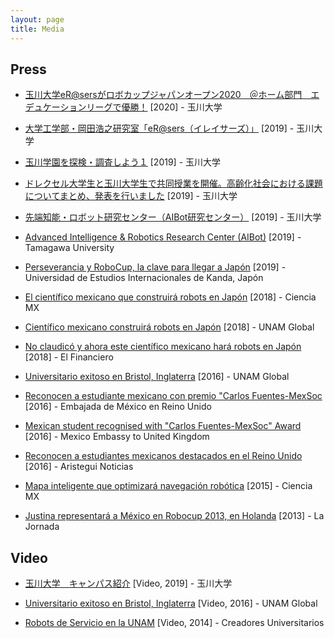 ```yaml
---
layout: page
title: Media
---
```


## Press

- [玉川大学eR@sersがロボカップジャパンオープン2020　＠ホーム部門　エデュケーションリーグで優勝！](http://bit.ly/2M4lhdL) [2020] - 玉川大学

- [大学工学部・岡田浩之研究室「eR@sers（イレイサーズ）」](https://bit.ly/38s1ITM) [2019] - 玉川大学

- [玉川学園を探検・調査しよう１](https://bit.ly/38vh2ih) [2019] - 玉川大学

- [ドレクセル大学生と玉川大学生で共同授業を開催。高齢化社会における課題についてまとめ、発表を行いました](https://bit.ly/3iB7dE2) [2019] - 玉川大学

- [先端知能・ロボット研究センター（AIBot研究センター）](https://bit.ly/2C7FHxu) [2019] - 玉川大学

- [Advanced Intelligence & Robotics Research Center (AIBot)](https://bit.ly/2Z1O1b9) [2019] - Tamagawa University

- [Perseverancia y RoboCup, la clave para llegar a Japón](https://bit.ly/31ZGDir) [2019] - Universidad de Estudios Internacionales de Kanda, Japón

- [El científico mexicano que construirá robots en Japón](https://bit.ly/3e45Jir) [2018] - Ciencia MX

- [Científico mexicano construirá robots en Japón](https://bit.ly/3ixsnTJ) [2018] - UNAM Global

- [No claudicó y ahora este científico mexicano hará robots en Japón](https://bit.ly/31LjUGq) [2018] - El Financiero

- [Universitario exitoso en Bristol, Inglaterra](https://bit.ly/31Qas4G) [2016] - UNAM Global

- [Reconocen a estudiante mexicano con premio "Carlos Fuentes-MexSoc](https://bit.ly/2ZGaw4j) [2016] - Embajada de México en Reino Unido

- [Mexican student recognised with "Carlos Fuentes-MexSoc" Award](https://bit.ly/3fepW6g) [2016] - Mexico Embassy to United Kingdom

- [Reconocen a estudiantes mexicanos destacados en el Reino Unido](https://bit.ly/2Ca8UHQ) [2016] - Aristegui Noticias

- [Mapa inteligente que optimizará navegación robótica](https://bit.ly/3gAjZkJ) [2015] - Ciencia MX

- [Justina representará a México en Robocup 2013, en Holanda](https://bit.ly/2O0zxBM) [2013] - La Jornada


## Video

- [玉川大学　キャンパス紹介](https://bit.ly/3e44cbW) [Video, 2019] - 玉川大学

- [Universitario exitoso en Bristol, Inglaterra](https://bit.ly/2ZE8AJJ) [Video, 2016] - UNAM Global

- [Robots de Servicio en la UNAM](https://bit.ly/3eX6evO) [Video, 2014] - Creadores Universitarios
